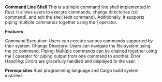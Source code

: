 **Command Line Shell**
This is a simple command line shell implemented in Rust. It allows users to execute commands, change directories (cd command), and exit the shell (exit command). Additionally, it supports piping multiple commands together using the | operator.

**Features**

Command Execution: Users can execute various commands supported by their system.
Change Directory: Users can navigate the file system using the cd command.
Piping: Multiple commands can be chained together using the | operator for piping output from one command to another.
Error Handling: Errors are gracefully handled and displayed to the user.

**Prerequisites**
Rust programming language and Cargo build system installed.
